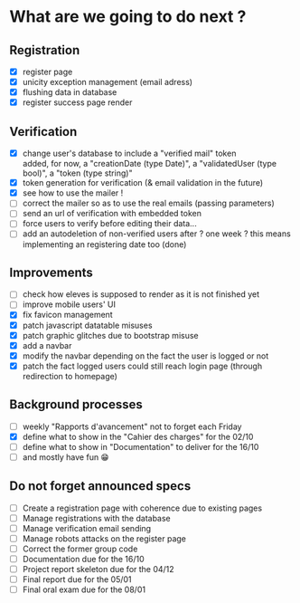 # What are we going to do next ?

## Registration
- [x] register page
- [x] unicity exception management (email adress)
- [x] flushing data in database 
- [x] register success page render
## Verification
- [x] change user's database to include a "verified mail" token\
added, for now, a "creationDate (type Date)", a "validatedUser (type bool)", a "token (type string)"
- [x] token generation for verification (& email validation in the future)
- [x] see how to use the mailer !
- [ ] correct the mailer so as to use the real emails (passing parameters)
- [ ] send an url of verification with embedded token
- [ ] force users to verify before editing their data...
- [ ] add an autodeletion of non-verified users after ? one week ? this means implementing an registering date too (done)

## Improvements
- [ ] check how eleves is supposed to render as it is not finished yet
- [ ] improve mobile users' UI
- [x] fix favicon management
- [x] patch javascript datatable misuses
- [x] patch graphic glitches due to bootstrap misuse
- [x] add a navbar
- [x] modify the navbar depending on the fact the user is logged or not
- [x] patch the fact logged users could still reach login page (through redirection to homepage)

## Background processes
- [ ] weekly "Rapports d'avancement" not to forget each Friday
- [x] define what to show in the "Cahier des charges" for the 02/10
- [ ] define what to show in "Documentation" to deliver for the 16/10
- [ ] and mostly have fun 😁

## Do not forget announced specs
- [ ] Create a registration page with coherence due to existing pages
- [ ] Manage registrations with the database
- [ ] Manage verification email sending
- [ ] Manage robots attacks on the register page
- [ ] Correct the former group code
- [ ] Documentation due for the 16/10
- [ ] Project report skeleton due for the 04/12
- [ ] Final report due for the 05/01
- [ ] Final oral exam due for the 08/01